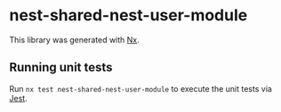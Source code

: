 # nest-shared-nest-user-module

This library was generated with [Nx](https://nx.dev).

## Running unit tests

Run `nx test nest-shared-nest-user-module` to execute the unit tests via [Jest](https://jestjs.io).
